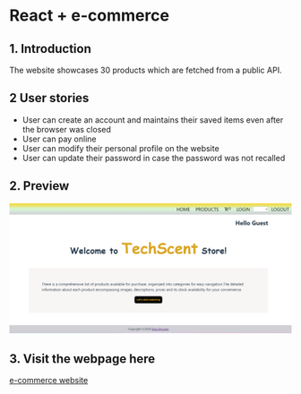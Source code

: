 # React + e-commerce
## 1. Introduction
The website showcases 30 products which are fetched from a public API. 
## 2 User stories
- User can create an account and maintains their saved items even after the browser was closed
- User can pay online
- User can modify their personal profile on the website
- User can update their password in case the password was not recalled
## 2. Preview
![welcome-page](src/assets//preview1.png)
## 3. Visit the webpage here
[e-commerce website](https://hon-nova.github.io/meta-course)
